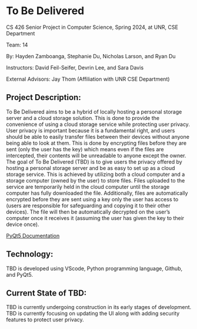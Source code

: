 # To Be Delivered
CS 426 Senior Project in Computer Science, Spring 2024, at UNR, CSE Department

Team: 14

By: Hayden Zamboanga, Stephanie Du, Nicholas Larson, and Ryan Du

Instructors: David Feil-Seifer, Devrin Lee, and Sara Davis

External Advisors: Jay Thom (Affiliation with UNR CSE Department)

## Project Description:
To Be Delivered aims to be a hybrid of locally hosting a personal storage server and a cloud storage solution. This is done to provide the convenience of using a cloud storage service while protecting user privacy. User privacy is important because it is a fundamental right, and users should be able to easily transfer files between their devices without anyone being able to look at them. This is done by encrypting files before they are sent (only the user has the key) which means even if the files are intercepted, their contents will be unreadable to anyone except the owner. The goal of To Be Delivered (TBD) is to give users the privacy offered by hosting a personal storage server and be as easy to set up as a cloud storage service. This is achieved by utilizing both a cloud computer and a storage computer (owned by the user) to store files. Files uploaded to the service are temporarily held in the cloud computer until the storage computer has fully downloaded the file. Additionally, files are automatically encrypted before they are sent using a key only the user has access to (users are responsible for safeguarding and copying it to their other devices). The file will then be automatically decrypted on the user’s computer once it receives it (assuming the user has given the key to their device once).

[PyQt5 Documentation]([https://www.google.com](https://pypi.org/project/PyQt5/#:~:text=PyQt5%205.15.10&text=Qt%20is%20set%20of%20cross,well%20as%20traditional%20UI%20development.)https://pypi.org/project/PyQt5/#:~:text=PyQt5%205.15.10&text=Qt%20is%20set%20of%20cross,well%20as%20traditional%20UI%20development.)

## Technology:
TBD is developed using VScode, Python programming language, Github, and PyQt5.

## Current State of TBD: 
TBD is currently undergoing construction in its early stages of development. TBD is currently focusing on updating the UI along with adding security features to protect user privacy.
